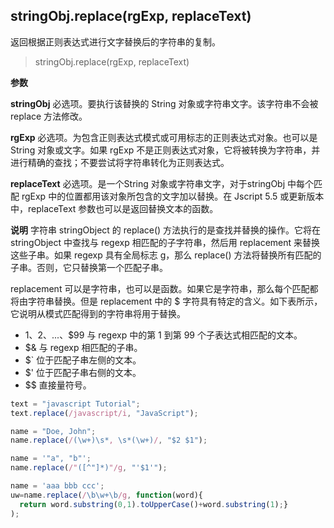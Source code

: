 <!--
 * @Author: your name
 * @Date: 2020-04-23 15:35:07
 * @LastEditTime: 2020-04-23 15:37:39
 * @LastEditors: your name
 * @Description: In User Settings Edit
 * @FilePath: /vue/Users/rainbow/Documents/工作/前端/learn/JS参考手册/String/replace.md
 -->

## stringObj.replace(rgExp, replaceText)

返回根据正则表达式进行文字替换后的字符串的复制。

>stringObj.replace(rgExp, replaceText)

**参数**

**stringObj**
必选项。要执行该替换的 String 对象或字符串文字。该字符串不会被 replace 方法修改。

**rgExp**
必选项。为包含正则表达式模式或可用标志的正则表达式对象。也可以是 String 对象或文字。如果 rgExp 不是正则表达式对象，它将被转换为字符串，并进行精确的查找；不要尝试将字符串转化为正则表达式。

**replaceText**
必选项。是一个String 对象或字符串文字，对于stringObj 中每个匹配 rgExp 中的位置都用该对象所包含的文字加以替换。在 Jscript 5.5 或更新版本中，replaceText 参数也可以是返回替换文本的函数。


**说明**
字符串 stringObject 的 replace() 方法执行的是查找并替换的操作。它将在 stringObject 中查找与 regexp 相匹配的子字符串，然后用 replacement 来替换这些子串。如果 regexp 具有全局标志 g，那么 replace() 方法将替换所有匹配的子串。否则，它只替换第一个匹配子串。

replacement 可以是字符串，也可以是函数。如果它是字符串，那么每个匹配都将由字符串替换。但是 replacement 中的 $ 字符具有特定的含义。如下表所示，它说明从模式匹配得到的字符串将用于替换。

> 
- $1、$2、...、$99	与 regexp 中的第 1 到第 99 个子表达式相匹配的文本。
- $&	与 regexp 相匹配的子串。
- $`	位于匹配子串左侧的文本。
- $'	位于匹配子串右侧的文本。
- \$$	直接量符号。


```javascript
text = "javascript Tutorial";
text.replace(/javascript/i, "JavaScript");

name = "Doe, John";
name.replace(/(\w+)\s*, \s*(\w+)/, "$2 $1");

name = '"a", "b"';
name.replace(/"([^"]*)"/g, "'$1'");

name = 'aaa bbb ccc';
uw=name.replace(/\b\w+\b/g, function(word){
  return word.substring(0,1).toUpperCase()+word.substring(1);}
);

```